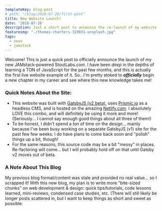 ```yaml
---
templateKey: blog-post
# path: "/blog/2018-07-26/first-post"
title: New Website Launch!
date: '2018-07-26'
description: Just a short post to announce the re-launch of my website. Now built with a tasty GatsbyJS and Prismic flavored JAMstack!
featureimg: "./thomas-charters-319031-unsplash.jpg"
tags:
  - news
  - jamstack
---
```


Welcome! This is just a quick post to officially announce the launch of my new JAMstack-powered StoutLabs.com. I have been _deep_ in the depths of learning a TON of JavaScript for the past few months, and this is actually the first live website example of it. So...I'm pretty stoked to **_officially_** begin a new chapter in my career and see where this new knowledge takes me!

### Quick Notes About the Site:

- This website was built with [GatsbyJS (v2 beta)](http://www.gatsbyjs.org), uses [Prismic.io](http://www.prismic.io) as a headless CMS, and is hosted on the amazing [Netlify.com](http://www.netlify.com). I absolutely LOVE this combo, and will definitely be using it more and more! (Seriously... I cannot say enough good things about all three of them!)
- To be honest, I didn't spend a _ton_ of time on the design... mainly because I've been busy working on a separate GatsbyJS (v1) site for the past few few weeks. I do have plans to come back soon and "polish" things up a bit, though!
- For the same reasons, this source code may be a bit "messy" in places. Re-factoring will come... but I will probably hold off on that until Gatsby v2 moves out of beta.

### A Note About This Blog

My previous blog format/content was stale and provided no real value... so I scrapped it! With this new blog, my plan is to write more "bite-sized chunks" on web development & design: quick tips/tutorials, code lessons learned, mini-reviews, condensed case studies, etc. (There will still likely be longer posts scattered in, but I want to keep things as short and sweet as possible.
